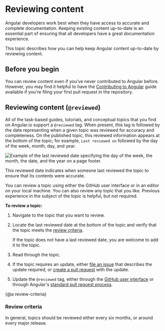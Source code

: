 # Reviewing content

Angular developers work best when they have access to accurate and complete documentation. Keeping existing content up-to-date is an essential part of ensuring that all developers have a great documentation experience.

This topic describes how you can help keep Angular content up-to-date by reviewing content.

## Before you begin

You can review content even if you've never contributed to Angular before. However, you may find it helpful to have the [Contributing to Angular](https://github.com/angular/angular/blob/master/CONTRIBUTING.md#contributing-to-angular) guide available if you're filing your first pull request in the repository.

## Reviewing content (`@reviewed`)

All of the task-based guides, tutorials, and conceptual topics that you find on Angular.io support a `@reviewed` tag. When present, this tag is followed by the date representing when a given topic was reviewed for accuracy and completeness. On the published topic, this reviewed information appears at the bottom of the topic; for example, `Last reviewed on` followed by the day of the week, month, day, and year.

<div class="lightbox">
  <img src="generated/images/guide/contributors-guide/last-reviewed.png" alt="Example of the last reviewed date specifying the day of the week, the month, the date, and the year on a page footer.">
</div>

This reviewed date indicates when someone last reviewed the topic to ensure that its contents were accurate.

You can review a topic using either the GitHub user interface or in an editor on your local machine. You can also review any topic that you like. Previous experience in the subject of the topic is helpful, but not required.

**To review a topic:**

1. Navigate to the topic that you want to review.

1. Locate the last reviewed date at the bottom of the topic and verify that the topic meets the [review criteria](#review-criteria).

   If the topic does not have a last reviewed date, you are welcome to add it to the topic.

1. Read through the topic.

1. If the topic requires an update, either [file an issue](https://github.com/angular/angular/blob/master/CONTRIBUTING.md#-submitting-an-issue) that describes the update required, or [create a pull request](https://github.com/angular/angular/blob/master/CONTRIBUTING.md#-submitting-a-pull-request-pr) with the update.

1. Update the `@reviewed` tag, either through the [GitHub user interface](guide/updating-content-github-ui) or through Angular's [standard pull request process](https://github.com/angular/angular/blob/master/CONTRIBUTING.md#-submitting-a-pull-request-pr).

{@a review-criteria}
### Review criteria

In general, topics should be reviewed either every six months, or around every major release.
